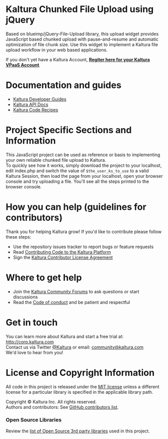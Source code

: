 # Kaltura Chunked File Upload using jQuery
Based on blueimp/jQuery-File-Upload library, this upload widget provides JavaScript based chunked upload with pause-and-resume and automatic optimization of file chunk size. Use this widget to implement a Kaltura file upload workflow in your web based applications.

If you don't yet have a Kaltura Account, [**Regiter here for your Kaltura VPaaS Account**](https://vpaas.kaltura.com/register).

# Documentation and guides
* [Kaltura Developer Guides](https://vpaas.kaltura.com/documentation/01_VPaaS-API-Getting-Started/Getting-Started-VPaaS-API) 
* [Kaltura API Docs](https://developer.kaltura.com)
* [Kaltura Code Recipes](https://developer.kaltura.com/recipes/)

# Project Specific Sections and Information
This JavaScript project can be used as reference or basis to implementing your own reliable chunked file upload to Kaltura.  
To quickly see how it works, simply download the project to your localhost, edit index.php and switch the value of `$the_user_ks_to_use` to a valid Kaltura Session, then load the page from your localhost, open your browser console and try uploading a file. You'll see all the steps printed to the browser console.

# How you can help (guidelines for contributors) 
Thank you for helping Kaltura grow! If you'd like to contribute please follow these steps:
* Use the repository issues tracker to report bugs or feature requests
* Read [Contributing Code to the Kaltura Platform](https://github.com/kaltura/platform-install-packages/blob/master/doc/Contributing-to-the-Kaltura-Platform.md)
* Sign the [Kaltura Contributor License Agreement](https://agentcontribs.kaltura.org/)

# Where to get help
* Join the [Kaltura Community Forums](https://forum.kaltura.org/) to ask questions or start discussions
* Read the [Code of conduct](https://forum.kaltura.org/faq) and be patient and respectful

# Get in touch
You can learn more about Kaltura and start a free trial at: http://corp.kaltura.com    
Contact us via Twitter [@Kaltura](https://twitter.com/Kaltura) or email: community@kaltura.com  
We'd love to hear from you!

# License and Copyright Information
All code in this project is released under the [MIT license](https://opensource.org/licenses/MIT) unless a different license for a particular library is specified in the applicable library path.   

Copyright © Kaltura Inc. All rights reserved.   
Authors and contributors: See [GitHub contributors list](https://github.com/kaltura/mwEmbed/graphs/contributors).  

### Open Source Libraries
Review the [list of Open Source 3rd party libraries](open-source-libraries.md) used in this project.
